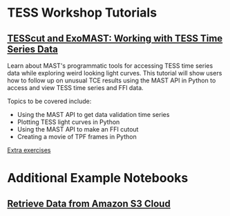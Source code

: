 # TESS Workshop Tutorials

## [TESScut and ExoMAST: Working with TESS Time Series Data](tesscut_exomast/TESScut_ExoMAST_Tutorial.ipynb)

Learn about MAST's programmatic tools for accessing TESS time series data while exploring weird looking light curves.  This tutorial will show users how to follow up on unusual TCE results using the MAST API in Python to access and view TESS time series and FFI data.

Topics to be covered include:
- Using the MAST API to get data validation time series
- Plotting TESS light curves in Python
- Using the MAST API to make an FFI cutout
- Creating a movie of TPF frames in Python

[Extra exercises](tesscut_exomast/TESScut_ExoMAST_exercises.ipynb)

# Additional Example Notebooks

## [Retrieve Data from Amazon S3 Cloud](aws_cloud_retrieval/aws_cloud_data_retrieval.ipynb)


